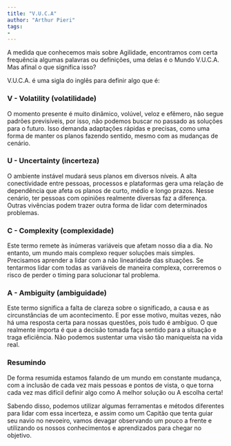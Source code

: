 ```yaml
---
title: "V.U.C.A"
author: "Arthur Pieri"
tags: 
- 
---
```

A medida que conhecemos mais sobre Agilidade, encontramos com certa frequência algumas palavras ou definições, uma delas é o Mundo V.U.C.A. Mas afinal o que significa isso?

V.U.C.A. é uma sigla do inglês para definir algo que é:

### V - Volatility (volatilidade)

O momento presente é muito dinâmico, volúvel, veloz e efêmero, não segue padrões previsíveis, por isso, não podemos buscar no passado as soluções para o futuro. Isso demanda adaptações rápidas e precisas, como uma forma de manter os planos fazendo sentido, mesmo com as mudanças de cenário.

### U - Uncertainty (incerteza)

O ambiente instável mudará seus planos em diversos níveis. A alta conectividade entre pessoas, processos e plataformas gera uma relação de dependência que afeta os planos de curto, médio e longo prazos. Nesse cenário, ter pessoas com opiniões realmente diversas faz a diferença. Outras vivências podem trazer outra forma de lidar com determinados problemas.

### C - Complexity (complexidade)

Este termo remete às inúmeras variáveis que afetam nosso dia a dia. No entanto, um mundo mais complexo requer soluções mais simples. Precisamos aprender a lidar com a não linearidade das situações. Se tentarmos lidar com todas as variáveis de maneira complexa, correremos o risco de perder o timing para solucionar tal problema.

### A - Ambiguity (ambiguidade)

Este termo significa a falta de clareza sobre o significado, a causa e as circunstâncias de um acontecimento. E por esse motivo, muitas vezes, não há uma resposta certa para nossas questões, pois tudo é ambíguo. O que realmente importa é que a decisão tomada faça sentido para a situação e traga eficiência. Não podemos sustentar uma visão tão maniqueísta na vida real.

### Resumindo

De forma resumida estamos falando de um mundo em constante mudança, com a inclusão de cada vez mais pessoas e pontos de vista, o que torna cada vez mas difícil definir algo como A melhor solução ou A escolha certa!

Sabendo disso, podemos utilizar algumas ferramentas e métodos diferentes para lidar com essa incerteza, e assim como um Capitão que tenta guiar seu navio no nevoeiro, vamos devagar observando um pouco a frente e utilizando os nossos conhecimentos e aprendizados para chegar no objetivo.